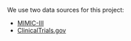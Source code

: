 We use two data sources for this project:
- [MIMIC-III](https://physionet.org/content/mimiciii/1.4/)
- [ClinicalTrials.gov](https://clinicaltrials.gov/)